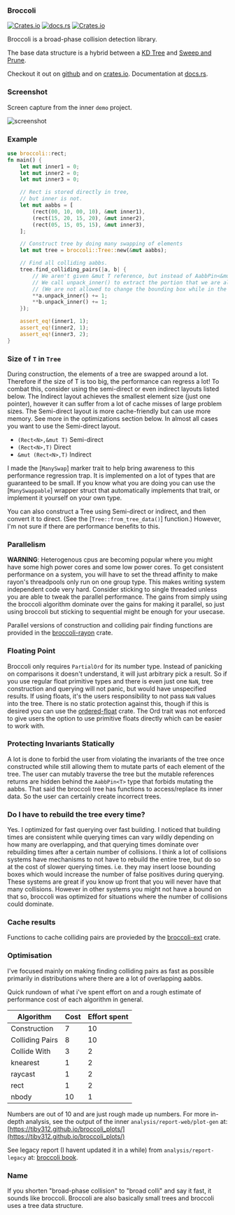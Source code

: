 ### Broccoli

[![Crates.io](https://img.shields.io/crates/v/broccoli)](https://crates.io/crates/broccoli)
[![docs.rs](https://docs.rs/broccoli/badge.svg)](https://docs.rs/broccoli)
[![Crates.io](https://img.shields.io/crates/d/broccoli)](https://crates.io/crates/broccoli)

Broccoli is a broad-phase collision detection library. 

The base data structure is a hybrid between a [KD Tree](https://en.wikipedia.org/wiki/K-d_tree) and [Sweep and Prune](https://en.wikipedia.org/wiki/Sweep_and_prune).

Checkout it out on [github](https://github.com/tiby312/broccoli-project) and on [crates.io](https://crates.io/crates/broccoli). Documentation at [docs.rs](https://docs.rs/broccoli). 
### Screenshot

Screen capture from the inner `demo` project.

<img src="./assets/screenshot.gif" alt="screenshot">


### Example

```rust
use broccoli::rect;
fn main() {
    let mut inner1 = 0;
    let mut inner2 = 0;
    let mut inner3 = 0;

    // Rect is stored directly in tree,
    // but inner is not.
    let mut aabbs = [
        (rect(00, 10, 00, 10), &mut inner1),
        (rect(15, 20, 15, 20), &mut inner2),
        (rect(05, 15, 05, 15), &mut inner3),
    ];

    // Construct tree by doing many swapping of elements
    let mut tree = broccoli::Tree::new(&mut aabbs);

    // Find all colliding aabbs.
    tree.find_colliding_pairs(|a, b| {
        // We aren't given &mut T reference, but instead of AabbPin<&mut T>.
        // We call unpack_inner() to extract the portion that we are allowed to mutate.
        // (We are not allowed to change the bounding box while in the tree)
        **a.unpack_inner() += 1;
        **b.unpack_inner() += 1;
    });

    assert_eq!(inner1, 1);
    assert_eq!(inner2, 1);
    assert_eq!(inner3, 2);
}
```


 ### Size of `T` in `Tree`

 During construction, the elements of a tree are swapped around a lot. Therefore if the size
 of T is too big, the performance can regress a lot! To combat this, consider using the semi-direct
 or even indirect layouts listed below. The Indirect layout achieves the smallest element size (just one pointer),
 however it can suffer from a lot of cache misses of large problem sizes. The Semi-direct layout
 is more cache-friendly but can use more memory. See more in the optimizations section below.
 In almost all cases you want to use the Semi-direct layout.

 - `(Rect<N>,&mut T)` Semi-direct
 - `(Rect<N>,T)` Direct
 - `&mut (Rect<N>,T)` Indirect

 I made the [`ManySwap`] marker trait to help bring awareness to this performance regression trap.
 It is implemented on a lot of types that are guaranteed to be small.
 If you know what you are doing you can use the [`ManySwappable`] wrapper struct that automatically
 implements that trait, or implement it yourself on your own type.

 You can also construct a Tree using Semi-direct or indirect, and then convert it to direct. (See
 the [`Tree::from_tree_data()`] function.) However, I'm not sure if there are performance benefits to this.

 ### Parallelism

 **WARNING**: Heterogenous cpus are becoming popular where you might have some high power cores and some low power cores. To get consistent performance on a system, you will have to set the thread affinity to make rayon's
 threadpools only run on one group type. This makes writing system independent code very hard. Consider sticking
 to single threaded unless you are able to tweak the parallel performance. The gains from simply using the broccoli algorithm
 dominate over the gains for making it parallel, so just using broccoli but sticking to sequential might be enough
 for your usecase.
 
 Parallel versions of construction and colliding pair finding functions
 are provided in the [broccoli-rayon](https://crates.io/crates/broccoli-rayon) crate.

 ### Floating Point

 Broccoli only requires `PartialOrd` for its number type. Instead of panicking on comparisons
 it doesn't understand, it will just arbitrary pick a result. So if you use regular float primitive types
 and there is even just one `NaN`, tree construction and querying will not panic,
 but would have unspecified results.
 If using floats, it's the users responsibility to not pass `NaN` values into the tree.
 There is no static protection against this, though if this is desired you can use
 the [ordered-float](https://crates.io/crates/ordered-float) crate. The Ord trait was not
 enforced to give users the option to use primitive floats directly which can be easier to
 work with.

 ### Protecting Invariants Statically

 A lot is done to forbid the user from violating the invariants of the tree once constructed
 while still allowing them to mutate parts of each element of the tree. The user can mutably traverse
 the tree but the mutable references returns are hidden behind the `AabbPin<T>` type that forbids
 mutating the aabbs. That said the broccoli tree has functions to access/replace its inner data.
 So the user can certainly create incorrect trees.

 ### Do I have to rebuild the tree every time?

 Yes. I optimized for fast querying over fast building. I noticed that building times are consistent while
 querying times can vary wildly depending on how many are overlapping, and that querying times dominate
 over rebuilding times after a certain number of collisions. I think a lot of collisions systems
 have mechanisms to not have to rebuild the entire tree, but do so at the cost of slower querying times. i.e.
 they may insert loose bounding boxes which would increase the number of false positives during querying.
 These systems are great if you know up front that you will never have that many collisions.
 However in other systems you might not have a bound on that so, broccoli was optimized for situations
 where the number of collisions could dominate.  

### Cache results

Functions to cache colliding pairs are provieded by the [broccoli-ext](https://crates.io/crates/broccoli-ext) crate.

### Optimisation

I've focused mainly on making finding colliding pairs as fast as possible primarily in
distributions where there are a lot of overlapping aabbs.

Quick rundown of what i've spent effort on and a rough estimate of performance
cost of each algorithm in general. 

| Algorithm        | Cost | Effort spent  |
| ---------------- | ---- | ------------- |
| Construction     |   7  |        10     |
| Colliding Pairs  |   8  |        10     |
| Collide With     |   3  |         2     |
| knearest         |   1  |         2     |
| raycast          |   1  |         2     |
| rect             |   1  |         2     |
| nbody            |  10  |         1     |

Numbers are out of 10 and are just rough made up numbers. For more in-depth analysis, see the
output of the inner `analysis/report-web/plot-gen` at:
[https://tiby312.github.io/broccoli_plots/](https://tiby312.github.io/broccoli_plots/)

See legacy report (I havent updated it in a while) from `analysis/report-legacy` at:
[broccoli book](https://tiby312.github.io/broccoli_report).


### Name

If you shorten "broad-phase collision" to "broad colli" and say it fast, it sounds like broccoli.
Broccoli are also basically small trees and broccoli uses a tree data structure.